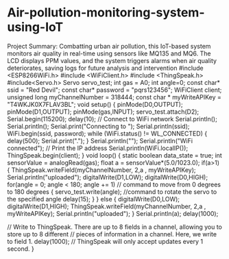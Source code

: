 # Air-pollution-monitoring-system-using-IoT


Project Summary: Combatting urban air pollution, this IoT-based system monitors air quality in real-time using sensors like MQ135 and MQ6. The LCD displays PPM values, and the system triggers alarms when air quality deteriorates, saving logs for future analysis and intervention #include <ESP8266WiFi.h>
#include <WiFiClient.h>
#include <ThingSpeak.h> #include<Servo.h> Servo servo_test; int gas = A0; int angle=0;
const char* ssid = "Red Devil";
const char* password = "pqrs123456";
WiFiClient client;
unsigned long myChannelNumber = 318444;
const char * myWriteAPIKey = "T4WKJK0X7FLAV3BL";
void setup()
{ pinMode(D0,OUTPUT); pinMode(D1,OUTPUT); pinMode(gas,INPUT);
servo_test.attach(D2); Serial.begin(115200);
delay(10);
// Connect to WiFi network
Serial.println();
Serial.println(); Serial.print("Connecting to ");
Serial.println(ssid);
WiFi.begin(ssid, password);
while (WiFi.status() != WL_CONNECTED)
{
delay(500);
Serial.print(".");
}
Serial.println("");
Serial.println("WiFi connected");
// Print the IP address
Serial.println(WiFi.localIP());
ThingSpeak.begin(client); }
void loop()
{
static boolean data_state = true;
int sensorValue = analogRead(gas); float a = sensorValue*(5.0/1023.0); if(a>1) { ThingSpeak.writeField(myChannelNumber, 2,a , myWriteAPIKey); Serial.println("uploaded"); digitalWrite(D1,LOW); digitalWrite(D0,HIGH); for(angle = 0; angle < 180; angle += 1) // command to move from 0 degrees to 180 degrees {
servo_test.write(angle); //command to rotate the servo to the specified angle delay(15);
}
} else { digitalWrite(D0,LOW); digitalWrite(D1,HIGH); ThingSpeak.writeField(myChannelNumber, 2,a , myWriteAPIKey); Serial.println("uploaded"); } Serial.println(a); delay(1000);

// Write to ThingSpeak. There are up to 8 fields in a channel, allowing you to store up to 8 different
// pieces of information in a channel. Here, we write to field 1. delay(1000); // ThingSpeak will only accept updates every 1 second.
}
